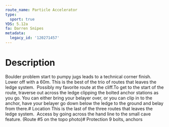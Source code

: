 ```yaml
---
route_name: Particle Accelerator
type:
  sport: true
YDS: 5.12a
fa: Darren Snipes
metadata:
  legacy_id: '120271457'
---
```

# Description
Boulder problem start to pumpy jugs leads to a technical corner finish.   Lower off with a 60m. This is the best of the trio of routes that leaves the ledge system.  Possibly my favorite route at the cliff.To get to the start of the route, traverse out across the ledge clipping the bolted anchor stations as you go.  You can either bring your belayer over, or you can clip in to the anchor, have your belayer go down below the ledge to the ground and belay from there.# Location
This is the last of the three routes that leaves the ledge system.  Access by going across the hand line to the small cave feature. (Route #5 on the topo photo)# Protection
9 bolts, anchors